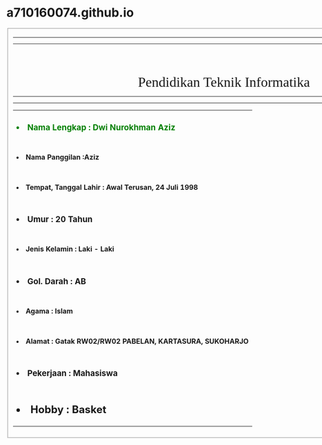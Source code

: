 # a710160074.github.io
 <html>
 <body>
 <fieldset class="h"/>
 <table style="width: 980px;">
 <hr /><hr /><marquee loop="5"><font face="Arial"><font size="5"><b>Biodata Mahasiswa<br />Universitas Muhammaddiyah Surakarta</b></font></font></marquee>
 <center><font face="times new romen"><font size="6">Pendidikan Teknik Informatika</font></font></center>
 <hr /><hr /><tr><td><font color=green><b><p><h3><li>Nama Lengkap : Dwi Nurokhman Aziz
 <tr><td><b><p><h4><li>Nama Panggilan :Aziz
 <tr><td><b><p><h4><li>Tempat, Tanggal Lahir : Awal Terusan, 24 Juli 1998
 <tr><td><b><p><h3><li>Umur : 20 Tahun
 <tr><td><b><p><h4><li>Jenis Kelamin : Laki - Laki
 <tr><td><b><p><h3><li>Gol. Darah : AB
 <tr><td><b><p><h4><li>Agama : Islam
 <tr><td><b><p><h4><li>Alamat : Gatak RW02/RW02 PABELAN, KARTASURA, SUKOHARJO
 <tr><td><b><p><h3><li>Pekerjaan : Mahasiswa
 <tr><td><b><p><h2><li>Hobby : Basket
